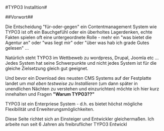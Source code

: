 #TYPO3 Installtion#

##Vorwort##

Die Entscheidung "für-oder-gegen" ein Contentmanagement System wie TYPO3 ist oft ein Bauchgefühl oder ein
überholtes Lagerdenken, echte Fakten spielen oft eine untergeordnete Rolle - mehr ein "was bietet die Agentur an" oder "was liegt mir" oder "über was hab ich grade Gutes gelesen" ...


Natürlich steht TYPO3 im Wettbeweb zu wordpress, Drupal, Joomla etc ... Jedes System hat seine Schwerpunkte und nicht jedes System ist für die gleiche Zielsetzung gleich gut geeignet.

Und bevor ein Download des neusten CMS Systems auf der Festplatte landet um *mal eben testweise zu Installieren* (um dann später in unendlichen Nächten zu verstehen und einzurichten) möchte ich hier kurz innehalten und Fragen **"Warum TYPO3??"**

TYPO3 ist ein Enterpriese System - d.h. es bietet höchst mögliche Flexibilität und Erweiterungsmöglichkeiten. 


Diese Seite richtet sich an Einsteiger und Entwickler gleichermaßen. 
Ich arbeite nun seit 6 Jahren als freibruflicher TYPO3 Entwickl

